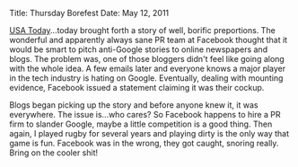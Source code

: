 Title: Thursday Borefest
Date: May 12, 2011

[USA Today](http://www.usatoday.com/)...today brought forth a story of well, borific preportions. The wonderful and apparently always sane PR team at Facebook thought that it would be smart to pitch anti-Google stories to online newspapers and blogs. The problem was, one of those bloggers didn't feel like going along with the whole idea. A few emails later and everyone knows a major player in the tech industry is hating on Google. Eventually, dealing with mounting evidence, Facebook issued a statement claiming it was their cockup.

Blogs began picking up the story and before anyone knew it, it was everywhere. The issue is...who cares? So Facebook happens to hire a PR firm to slander Google, maybe a little competition is a good thing. Then again, I played rugby for several years and playing dirty is the only way that game is fun. Facebook was in the wrong, they got caught, snoring really. Bring on the cooler shit!
